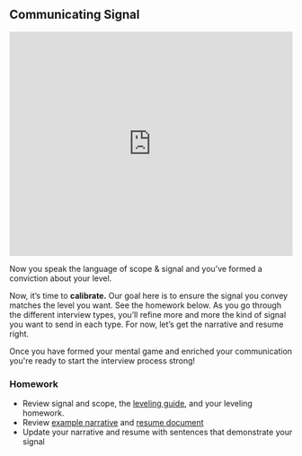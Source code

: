 ## Communicating Signal

<iframe width="100%" height="400" src="https://www.youtube.com/embed/jWZPNza4Ms4" frameborder="0" allow="accelerometer; autoplay; encrypted-media; gyroscope; picture-in-picture" allowfullscreen></iframe>

Now you speak the language of scope & signal and you’ve formed a conviction about your level.

Now, it’s time to **calibrate.** Our goal here is to ensure the signal you convey matches the level you want. See the homework below.  As you go through the different interview types, you’ll refine more and more the kind of signal you want to send in each type. For now, let’s get the narrative and resume right.

Once you have formed your mental game and enriched your communication you're ready to start the interview process strong!

### Homework
* Review signal and scope, the [leveling guide](../03_communication/04_leveling_guide.md), and your leveling homework.
* Review [example narrative](../02_mental_game/03_example_narrative.md) and [resume document](https://docs.google.com/viewer?url=https://github.com/nezaj/jobsearch-content/raw/master/assets/stepan-resume.pdf)
* Update your narrative and resume with sentences that demonstrate your signal
